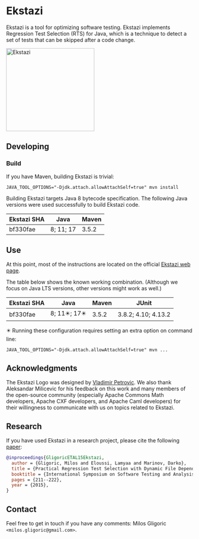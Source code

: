 Ekstazi
=======

Ekstazi is a tool for optimizing software testing. Ekstazi implements
Regression Test Selection (RTS) for Java, which is a technique to
detect a set of tests that can be skipped after a code change.

<img src="http://ekstazi.org/Ekstazi.png" alt="Ekstazi" width="238" height="224"> 

## Developing

### Build

If you have Maven, building Ekstazi is trivial:

```
JAVA_TOOL_OPTIONS="-Djdk.attach.allowAttachSelf=true" mvn install
```

Building Ekstazi targets Java 8 bytecode specification. The following
Java versions were used successfully to build Ekstazi code.

| Ekstazi SHA | Java | Maven |
| ----------- | ---- | ----- |
| bf330fae    | 8; 11; 17 | 3.5.2 |

## Use

At this point, most of the instructions are located on the official
[Ekstazi web page](http://ekstazi.org).

The table below shows the known working combination.  (Although we
focus on Java LTS versions, other versions might work as well.)

| Ekstazi SHA | Java | Maven | JUnit |
| ----------- | ---- | ----- | ----- |
| bf330fae    | 8; 11:eight_pointed_black_star:; 17:eight_pointed_black_star: | 3.5.2 | 3.8.2; 4.10; 4.13.2 |

:eight_pointed_black_star: Running these configuration requires
setting an extra option on command line:
```
JAVA_TOOL_OPTIONS="-Djdk.attach.allowAttachSelf=true" mvn ...
```

## Acknowledgments

The Ekstazi Logo was designed by [Vladimir
Petrovic](https://rs.linkedin.com/in/vladimirpetrovicdesign).  We also
thank Aleksandar Milicevic for his feedback on this work and many
members of the open-source community (especially Apache Commons Math
developers, Apache CXF developers, and Apache Caml developers) for
their willingness to communicate with us on topics related to Ekstazi.

## Research

If you have used Ekstazi in a research project, please cite the
following
[paper](https://users.ece.utexas.edu/~gligoric/papers/GligoricETAL15Ekstazi.pdf):

```bibtex
@inproceedings{GligoricETAL15Ekstazi,
  author = {Gligoric, Milos and Eloussi, Lamyaa and Marinov, Darko},
  title = {Practical Regression Test Selection with Dynamic File Dependencies},
  booktitle = {International Symposium on Software Testing and Analysis},
  pages = {211--222},
  year = {2015},
}
```

## Contact

Feel free to get in touch if you have any comments: Milos Gligoric
`<milos.gligoric@gmail.com>`.
